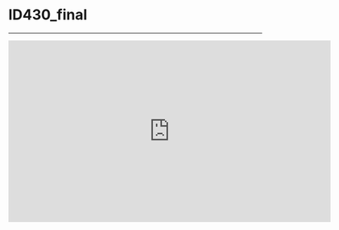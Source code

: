 # ID430_final
---

<iframe width="640" height="360" src="https://youtu.be/ibk_aHwDbeE" frameborder="0" gesture="media" allowfullscreen=""></iframe>
